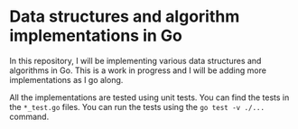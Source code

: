 # Data structures and algorithm implementations in Go

In this repository, I will be implementing various data structures and algorithms in Go. This is a work in progress and
I will be adding more implementations as I go along.

All the implementations are tested using unit tests. You can find the tests in the `*_test.go` files. You can run the
tests using the `go test -v ./...` command.